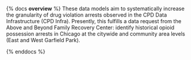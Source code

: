 {% docs __overview__ %}
These data models aim to systematically increase the granularity of drug violation arrests observed in the CPD Data Infrastructure (CPD Infra). Presently, this fulfills a data request from the Above and Beyond Family Recovery Center: identify historical opioid possession arrests in Chicago at the citywide and community area levels (East and West Garfield Park).

{% enddocs %}
